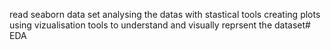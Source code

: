 read seaborn data set
analysing the datas with stastical tools
creating plots using vizualisation tools to understand and visually reprsent the dataset# EDA
